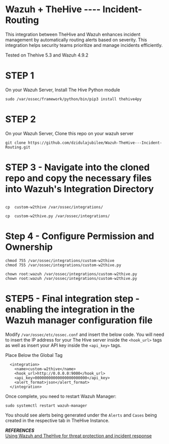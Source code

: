 # Wazuh + TheHive ---- Incident-Routing
This integration between TheHive and Wazuh enhances incident management by automatically routing alerts based on severity.  This integration helps security teams prioritize and manage incidents efficiently.

Tested on Thehive 5.3 and Wazuh 4.9.2 

# STEP 1 

On your Wazuh Server, Install The Hive Python module 

```
sudo /var/ossec/framework/python/bin/pip3 install thehive4py
```

# STEP 2 

On your Wazuh Server, Clone this repo on your wazuh server

```
git clone https://github.com/dzidulajubilee/Wazuh-TheHive---Incident-Routing.git
```

# STEP 3  - Navigate into the cloned repo and copy the necessary files into Wazuh's Integration Directory 


```

cp  custom-w2thive /var/ossec/integrations/

cp  custom-w2thive.py /var/ossec/integrations/

```

# Step 4 - Configure Permission and Ownership 

```
chmod 755 /var/ossec/integrations/custom-w2thive
chmod 755 /var/ossec/integrations/custom-w2thive.py

chown root:wazuh /var/ossec/integrations/custom-w2thive.py
chown root:wazuh /var/ossec/integrations/custom-w2thive.py

```

# STEP5 - Final integration step - enabling the integration in the Wazuh manager configuration file  <br>

Modify `/var/ossec/etc/ossec.conf` and insert the below code. You will need to insert the IP address for your The Hive server inside the `<hook_url>` tags as well as insert your API key inside the `<api_key>` tags. 

Place Below the Global Tag

```
  <integration>
    <name>custom-w2thive</name>
    <hook_url>http://0.0.0.0:9000</hook_url>
    <api_key>00000000000000000000000</api_key>
    <alert_format>json</alert_format>
  </integration>
```

Once complete, you need to restart Wazuh Manager:

`sudo systemctl restart wazuh-manager`

You should see alerts being generated under the `Alerts` and `Cases` being created in the respective tab in TheHive Instance.

***REFERENCES***<br>
[Using Wazuh and TheHive for threat protection and incident response](https://wazuh.com/blog/using-wazuh-and-thehive-for-threat-protection-and-incident-response/) <br>

 
